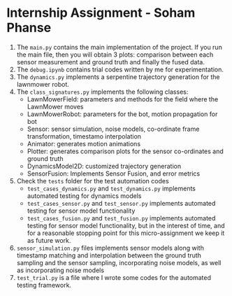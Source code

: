 # Internship Assignment - Soham Phanse

1. The ```main.py``` contains the main implementation of the project. If you run the main file, then you will obtain 3 plots: comparison between each sensor measurement and ground truth and finally the fused data.
2. The ```debug.ipynb``` contains trial codes written by me for experimentation. 
3. The ```dynamics.py``` implements a serpentine trajectory generation for the lawnmower robot. 
4. The ```class_signatures.py``` implements the following classes:
    - LawnMowerField: parameters and methods for the field where the LawnMower moves
    - LawnMowerRobot: parameters for the bot, motion propagation for bot
    - Sensor: sensor simulation, noise models, co-ordinate frame transformation, timestamo interpolation
    - Animator: generates motion animations 
    - Plotter: generates comparison plots for the sensor co-ordinates and ground truth
    - DynamicsModel2D: customized trajectory generation
    - SensorFusion: Implements Sensor Fusion, and error metrics
5. Check the ```tests``` folder for the test automation codes
    - ```test_cases_dynamics.py``` and ```test_dynamics.py``` implements automated testing for dynamics models
    - ```test_cases_sensor.py``` and ```test_sensor.py``` implements automated testing for sensor model functionality
    - ```test_cases_fusion.py``` and ```test_fusion.py``` implements automated testing for sensor model functionality, but in the interest of time, and for a reasonable stopping point for this micro-assignment we keep it as future work. 
6. ```sensor_simulation.py``` files implements sensor models along with timestamp matching and interpolation between the ground truth sampling and the sensor sampling, incorporating noise models, as well as incorporating noise models
7. ```test_trial.py``` is a file where I wrote some codes for the automated testing framework. 